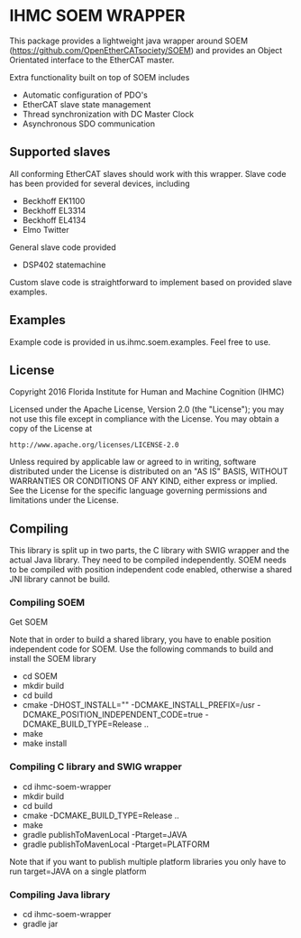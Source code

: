 # IHMC SOEM WRAPPER

This package provides a lightweight java wrapper around SOEM (https://github.com/OpenEtherCATsociety/SOEM) and provides an Object Orientated interface to the EtherCAT master.

Extra functionality built on top of SOEM includes 

- Automatic configuration of PDO's
- EtherCAT slave state management
- Thread synchronization with DC Master Clock
- Asynchronous SDO communication

## Supported slaves

All conforming EtherCAT slaves should work with this wrapper. Slave code has been provided for several devices, including

- Beckhoff EK1100
- Beckhoff EL3314
- Beckhoff EL4134
- Elmo Twitter 

General slave code provided 
- DSP402 statemachine

Custom slave code is straightforward to implement based on provided slave examples.

## Examples

Example code is provided in us.ihmc.soem.examples. Feel free to use.

## License

Copyright 2016 Florida Institute for Human and Machine Cognition (IHMC)

Licensed under the Apache License, Version 2.0 (the "License");
you may not use this file except in compliance with the License.
You may obtain a copy of the License at

    http://www.apache.org/licenses/LICENSE-2.0

Unless required by applicable law or agreed to in writing, software
distributed under the License is distributed on an "AS IS" BASIS,
WITHOUT WARRANTIES OR CONDITIONS OF ANY KIND, either express or implied.
See the License for the specific language governing permissions and
limitations under the License.



## Compiling

This library is split up in two parts, the C library with SWIG wrapper and the actual Java library. They need to be compiled independently. SOEM needs to be compiled with position independent code enabled, otherwise a shared JNI library cannot be build.

### Compiling SOEM

Get SOEM

Note that in order to build a shared library, you have to enable position independent code for SOEM. Use the following commands to build and install the SOEM library

- cd SOEM
- mkdir build
- cd build
- cmake -DHOST_INSTALL="" -DCMAKE_INSTALL_PREFIX=/usr -DCMAKE_POSITION_INDEPENDENT_CODE=true -DCMAKE_BUILD_TYPE=Release ..
- make
- make install

### Compiling C library and SWIG wrapper

- cd ihmc-soem-wrapper
- mkdir build
- cd build
- cmake -DCMAKE_BUILD_TYPE=Release ..
- make
- gradle publishToMavenLocal -Ptarget=JAVA
- gradle publishToMavenLocal -Ptarget=PLATFORM

Note that if you want to publish multiple platform libraries you only have to run target=JAVA on a single platform

### Compiling Java library
- cd ihmc-soem-wrapper
- gradle jar
